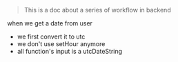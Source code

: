 > This is a doc about a series of workflow in backend

when we get a date from user

- we first convert it to utc
- we don't use setHour anymore
- all function's input is a utcDateString


